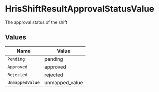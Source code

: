 # HrisShiftResultApprovalStatusValue

The approval status of the shift


## Values

| Name            | Value           |
| --------------- | --------------- |
| `Pending`       | pending         |
| `Approved`      | approved        |
| `Rejected`      | rejected        |
| `UnmappedValue` | unmapped_value  |